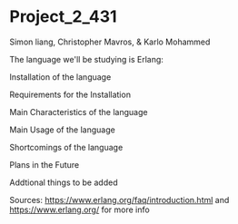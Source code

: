 # Project_2_431

Simon liang, Christopher Mavros, & Karlo Mohammed

The language we'll be studying is Erlang:

Installation of the language

Requirements for the Installation

Main Characteristics of the language

Main Usage of the language

Shortcomings of the language

Plans in the Future

Addtional things to be added

Sources: https://www.erlang.org/faq/introduction.html and https://www.erlang.org/ for more info
